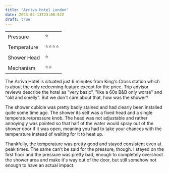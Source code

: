 ```yaml
---
title: "Arriva Hotel London"
date: 2023-02-13T23:00:52Z
draft: true
---
```


|||
|-------------|-------|
| Pressure    | ⭐    |
| Temperature | ⭐⭐⭐⭐ |  
| Shower Head | ⭐    |  
| Mechanism   | ⭐⭐  |


The Arriva Hotel is situated just 6 minutes from King's Cross station which is about the only redeeming feature except for the price.
Trip advisor reviews describe the hotel as "very basic", "like a 60s B&B only worse" and "old and smelly". But we don't care about that, how was the shower?
  
The shower cubicle was pretty badly stained and had clearly been installed quite some time ago. The shower its self was a
fixed head and a single temperature/pressure knob. The head was not adjustable and rather annoyingly was pointed so that half of the
water would spray out of the shower door if it was open, meaning you had to take your chances with the temperature instead of waiting for it to heat up.  

Thankfully, the temperature was pretty good and stayed consistent even at peak times. The same can't be said for the pressure, though.
I stayed on the first floor and the pressure was pretty bad, enough to completely overshoot the shower area and make it's way out of the door, but still
somehow not enough to have an actual impact. 
  
